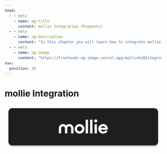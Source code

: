 ```yaml
---
head:
  - - meta
    - name: og:title
      content: mollie Integration (Payments)
  - - meta
    - name: og:description
      content: "In this chapter you will learn how to integrate mollie (Payments)."
  - - meta
    - name: og:image
      content: "https://frontends-og-image.vercel.app/mollie%20Integration.png?fontSize=120px"
nav:
  position: 20
---
```


# mollie Integration

[<img src="../../../.assets/payment-icons/mollie.webp" alt="mollie Logo" class="mb-8 h-20" />](https://docs.mollie.com/)


<!-- load: ../../../../../examples/mollie-credit-card/style.css -->